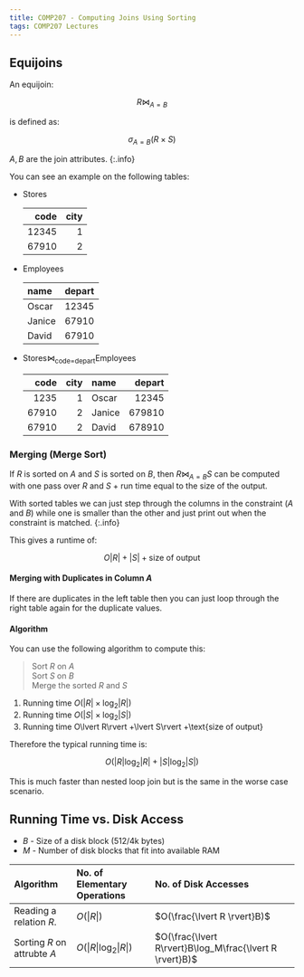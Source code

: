 ```yaml
---
title: COMP207 - Computing Joins Using Sorting
tags: COMP207 Lectures
---
```

## Equijoins
An equijoin:

$$
R\bowtie_{A=B}
$$

is defined as:

$$
\sigma_{A=B}(R\times S)
$$

$A,B$ are the join attributes.
{:.info}

You can see an example on the following tables:

* Stores
	
	| code | city 
	| --: | --: |
	| 12345 | 1 |
	| 67910 | 2 |
* Employees

	| name | depart |
	| :-- | --: |
	| Oscar | 12345 |
	| Janice | 67910 |
	| David | 67910 |
* $\text{Stores}\bowtie_\text{code=depart}\text{Employees}$
	
	| code | city | name | depart |
	| --: | --: | :--  | --: |
	| 1235 | 1 | Oscar | 12345 |
	| 67910 | 2 | Janice | 679810 |
	| 67910 | 2 | David | 678910 |
	
### Merging (Merge Sort)
If $R$ is sorted on $A$ and $S$ is sorted on $B$, then $R\bowtie_{A=B}S$ can be computed with one pass over $R$ and $S$ + run time equal to the size of the output.

With sorted tables we can just step through the columns in the constraint ($A$ and $B$) while one is smaller than the other and just print out when the constraint is matched.
{:.info}

This gives a runtime of:

$$
O\lvert R\rvert +\lvert S\rvert +\text{size of output}
$$

#### Merging with Duplicates in Column $A$
If there are duplicates in the left table then you can just loop through the right table again for the duplicate values.

#### Algorithm
You can use the following algorithm to compute this:


> Sort $R$ on $A$  
> Sort $S$ on $B$  
> Merge the sorted $R$ and $S$

1. Running time $O(\lvert R\rvert \times \log_2\lvert R\rvert)$
1. Running time $O(\lvert S\rvert \times \log_2\lvert S\rvert)$
1. Running time O\lvert R\rvert +\lvert S\rvert +\text{size of output}

Therefore the typical running time is:

$$
O(\lvert R\rvert\log_2\lvert R\rvert +\lvert S\rvert\log_2\lvert S\rvert)
$$

This is much faster than nested loop join but is the same in the worse case scenario.

## Running Time vs. Disk Access

* $B$ - Size of a disk block (512/4k bytes)
* $M$ - Number of disk blocks that fit into available RAM

| Algorithm | No. of Elementary Operations | No. of Disk Accesses |
| :-- | :-- | :-- |
| Reading a relation $R$. | $O(\lvert R\rvert)$ | $O(\frac{\lvert R \rvert}B)$ |
| Sorting $R$ on attrubte $A$ | $O(\lvert R\rvert\log_2\lvert R \rvert)$ | $O(\frac{\lvert R\rvert}B\log_M\frac{\lvert R \rvert}B)$